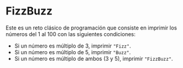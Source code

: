 # FizzBuzz

Este es un reto clásico de programación que consiste en imprimir los números del 1 al 100 con las siguientes condiciones:

- Si un número es múltiplo de 3, imprimir `"Fizz"`.
- Si un número es múltiplo de 5, imprimir `"Buzz"`.
- Si un número es múltiplo de ambos (3 y 5), imprimir `"FizzBuzz"`.

